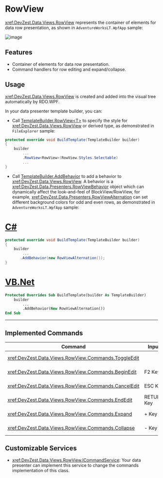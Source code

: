 # RowView

<xref:DevZest.Data.Views.RowView> represents the container of elements for data row presentation, as shown in `AdventureWorksLT.WpfApp` sample:

![image](/images/RowView.jpg)

## Features

* Container of elements for data row presentation.
* Command handlers for row editing and expand/collapse.

## Usage

<xref:DevZest.Data.Views.RowView> is created and added into the visual tree automatically by RDO.WPF.

In your data presenter template builder, you can:

* Call [TemplateBuilder.RowView\<T\>](xref:DevZest.Data.Presenters.DataPresenter.TemplateBuilder.RowView*) to specify the style for <xref:DevZest.Data.Views.RowView> or derived type, as demonstrated in `FileExplorer` sample:

```csharp
protected override void BuildTemplate(TemplateBuilder builder)
{
    builder
        ...
        .RowView<RowView>(RowView.Styles.Selectable)
        ...
}
```

* Call [TemplateBuilder.AddBehavior](xref:DevZest.Data.Presenters.DataPresenter.TemplateBuilder.AddBehavior*) to add a behavior to <xref:DevZest.Data.Views.RowView>. A behavior is a <xref:DevZest.Data.Presenters.RowViewBehavior> object which can dynamically affect the look-and-feel of BlockView/RowView, for example, <xref:DevZest.Data.Presenters.RowViewAlternation> can set different background colors for odd and even rows, as demonstrated in `AdventureWorksLT.WpfApp` sample:

# [C#](#tab/cs)

```csharp
protected override void BuildTemplate(TemplateBuilder builder)
{
    builder
        ...
       .AddBehavior(new RowViewAlternation());
}
```

# [VB.Net](#tab/vb)

```vb
Protected Overrides Sub BuildTemplate(builder As TemplateBuilder)
    builder
        ...
        .AddBehavior(New RowViewAlternation())
End Sub
```

***

## Implemented Commands

| Command | Input | Implementation |
|---------|-------|----------------|
| <xref:DevZest.Data.Views.RowView.Commands.ToggleEdit> |  | Toggles editing mode. |
| <xref:DevZest.Data.Views.RowView.Commands.BeginEdit> | F2 Key  | Begins editing mode. |
| <xref:DevZest.Data.Views.RowView.Commands.CancelEdit> | ESC Key  | Cancels editing mode. |
| <xref:DevZest.Data.Views.RowView.Commands.EndEdit> | RETURN Key  | Ends editing mode. |
| <xref:DevZest.Data.Views.RowView.Commands.Expand> | + Key  | Expands current row. |
| <xref:DevZest.Data.Views.RowView.Commands.Collapse> | - Key  | Collapses current row. |

## Customizable Services

* <xref:DevZest.Data.Views.RowView.ICommandService>: Your data presenter can implement this service to change the commands implementation of this class.
